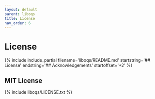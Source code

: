 ```yaml
---
layout: default
parent: liboqs
title: License
nav_order: 6
---
```


# License

{% include include_partial filename='liboqs/README.md' startstring='## License' endstring='## Acknowledgements' startoffset='+2' %}

## MIT License

{% include liboqs/LICENSE.txt %}
